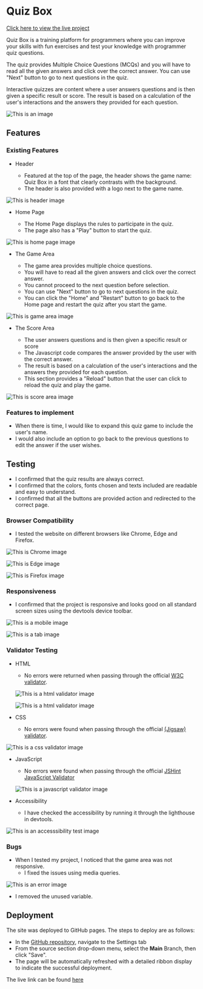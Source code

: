 # **Quiz Box**

[Click here to view the live project](https://amrutha2103.github.io/quiz-box/)

Quiz Box is a training platform for programmers where you can improve your skills with fun exercises and test your knowledge with programmer quiz questions.

The quiz provides Multiple Choice Questions (MCQs) and you will have to read all the given answers and click over the correct answer. You can use "Next" button to go to next questions in the quiz.

Interactive quizzes are content where a user answers questions and is then given a specific result or score. The result is based on a calculation of the user's interactions and the answers they provided for each question.

![This is an image](documentation/readme1.jpg)

## **Features**

### **Existing Features**

- Header

    * Featured at the top of the page, the header shows the game name: Quiz Box in a font that clearly contrasts with the background.
    * The header is also provided with a logo next to the game name.

![This is header image](documentation/readme2.jpg)

- Home Page

    * The Home Page displays the rules to participate in the quiz.
    * The page also has a "Play" button to start the quiz.

![This is home page image](documentation/readme-home.jpg)

- The Game Area

    * The game area provides multiple choice questions.
    * You will have to read all the given answers and click over the correct answer.
    * You cannot proceed to the next question before selection.
    * You can use "Next" button to go to next questions in the quiz.
    * You can click the "Home" and "Restart" button to go back to the Home page and restart the quiz after you start the game. 
    
![This is game area image](documentation/readme3.jpg)

- The Score Area

    * The user answers questions and is then given a specific result or score
    * The Javascript code compares the answer provided by the user with the correct answer.
    * The result is based on a calculation of the user's interactions and the answers they provided for each question.
    * This section provides a "Reload" button that the user can click to reload the quiz and play the game.

![This is score area image](documentation/readme4.jpg)

### **Features to implement**

- When there is time, I would like to expand this quiz game to include the user's name.
- I would also include an option to go back to the previous questions to edit the answer if the user wishes.

## **Testing**

- I confirmed that the quiz results are always correct.
- I confirmed that the colors, fonts chosen and texts included are readable and easy to understand.
- I confirmed that all the buttons are provided action and redirected to the correct page.

### **Browser Compatibility**

- I tested the website on different browsers like Chrome, Edge and Firefox.

![This is Chrome image](documentation/readme-chrome.jpg)

![This is Edge image](documentation/readme-edge.jpg)

![This is Firefox image](documentation/readme-firefox.jpg)

### **Responsiveness**

- I confirmed that the project is responsive and looks good on all standard screen sizes using the devtools device toolbar.

![This is a mobile image](documentation/readme-mob.jpg)

![This is a tab image](documentation/readme-tab.jpg)

### **Validator Testing** 

- HTML
  * No errors were returned when passing through the official [W3C validator](https://validator.w3.org/nu/?doc=https%3A%2F%2Famrutha2103.github.io%2Fquiz-box%2F).

  ![This is a html validator image](documentation/readme-index.jpg) 

  ![This is a html validator image](documentation/readme-quiz.jpg) 

- CSS
  * No errors were found when passing through the official [(Jigsaw) validator](https://jigsaw.w3.org/css-validator/validator?uri=https%3A%2F%2Famrutha2103.github.io%2Fquiz-box%2F&profile=css3svg&usermedium=all&warning=1&vextwarning=&lang=en).

![This is a css validator image](documentation/readme-css.jpg) 

- JavaScript
  * No errors were found when passing through the official [JSHint JavaScript Validator](https://jshint.com/)

  ![This is a javascript validator image](documentation/readme-js.jpg) 

- Accessibility
  * I have checked the accessibility by running it through the lighthouse in devtools.

![This is an accesssibility test image](documentation/readme-accessibility.jpg)

### **Bugs**

- When I tested my project, I noticed that the game area was not responsive.
  - I fixed the issues using media queries.

![This is an error image](documentation/readme-testing.png) 

  - I removed the unused variable.

## **Deployment**

The site was deployed to GitHub pages. The steps to deploy are as follows: 
  - In the [GitHub repository](https://amrutha2103.github.io/quiz-box/), navigate to the Settings tab 
  - From the source section drop-down menu, select the **Main** Branch, then click "Save".
  - The page will be automatically refreshed with a detailed ribbon display to indicate the successful deployment.

The live link can be found [here](https://amrutha2103.github.io/quiz-box/)
